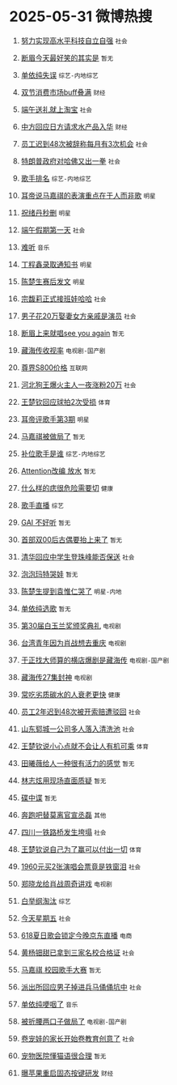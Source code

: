 # 2025-05-31 微博热搜 
1. [努力实现高水平科技自立自强](https://m.weibo.cn/search?containerid=100103type%3D1%26t%3D10%26q%3D%23%E5%8A%AA%E5%8A%9B%E5%AE%9E%E7%8E%B0%E9%AB%98%E6%B0%B4%E5%B9%B3%E7%A7%91%E6%8A%80%E8%87%AA%E7%AB%8B%E8%87%AA%E5%BC%BA%23&stream_entry_id=51&isnewpage=1&extparam=seat%3D1%26c_type%3D51%26pos%3D0%26cate%3D10103%26q%3D%2523%25E5%258A%25AA%25E5%258A%259B%25E5%25AE%259E%25E7%258E%25B0%25E9%25AB%2598%25E6%25B0%25B4%25E5%25B9%25B3%25E7%25A7%2591%25E6%258A%2580%25E8%2587%25AA%25E7%25AB%258B%25E8%2587%25AA%25E5%25BC%25BA%2523%26dgr%3D0%26filter_type%3Drealtimehot%26stream_entry_id%3D51%26display_time%3D1748624743%26pre_seqid%3D1748624743300042756911) `社会` 

2. [断眉今天最好笑的其实是](https://m.weibo.cn/search?containerid=100103type%3D1%26t%3D10%26q%3D%E6%96%AD%E7%9C%89%E4%BB%8A%E5%A4%A9%E6%9C%80%E5%A5%BD%E7%AC%91%E7%9A%84%E5%85%B6%E5%AE%9E%E6%98%AF&stream_entry_id=31&isnewpage=1&extparam=seat%3D1%26dgr%3D0%26realpos%3D1%26flag%3D1%26filter_type%3Drealtimehot%26c_type%3D31%26pos%3D0%26lcate%3D5001%26cate%3D5001%26stream_entry_id%3D31%26band_rank%3D1%26q%3D%25E6%2596%25AD%25E7%259C%2589%25E4%25BB%258A%25E5%25A4%25A9%25E6%259C%2580%25E5%25A5%25BD%25E7%25AC%2591%25E7%259A%2584%25E5%2585%25B6%25E5%25AE%259E%25E6%2598%25AF%26display_time%3D1748624743%26pre_seqid%3D1748624743300042756911) `暂无` 

3. [单依纯失误](https://m.weibo.cn/search?containerid=100103type%3D1%26t%3D10%26q%3D%E5%8D%95%E4%BE%9D%E7%BA%AF%E5%A4%B1%E8%AF%AF&stream_entry_id=31&isnewpage=1&extparam=seat%3D1%26dgr%3D0%26realpos%3D2%26flag%3D2%26filter_type%3Drealtimehot%26c_type%3D31%26pos%3D1%26lcate%3D5001%26cate%3D5001%26stream_entry_id%3D31%26band_rank%3D2%26q%3D%25E5%258D%2595%25E4%25BE%259D%25E7%25BA%25AF%25E5%25A4%25B1%25E8%25AF%25AF%26display_time%3D1748624743%26pre_seqid%3D1748624743300042756911) `综艺-内地综艺` 

4. [双节消费市场buff叠满](https://m.weibo.cn/search?containerid=100103type%3D1%26t%3D10%26q%3D%23%E5%8F%8C%E8%8A%82%E6%B6%88%E8%B4%B9%E5%B8%82%E5%9C%BAbuff%E5%8F%A0%E6%BB%A1%23&stream_entry_id=31&isnewpage=1&extparam=seat%3D1%26dgr%3D0%26realpos%3D3%26flag%3D0%26filter_type%3Drealtimehot%26c_type%3D31%26pos%3D2%26lcate%3D5001%26cate%3D5001%26stream_entry_id%3D31%26band_rank%3D3%26q%3D%2523%25E5%258F%258C%25E8%258A%2582%25E6%25B6%2588%25E8%25B4%25B9%25E5%25B8%2582%25E5%259C%25BAbuff%25E5%258F%25A0%25E6%25BB%25A1%2523%26display_time%3D1748624743%26pre_seqid%3D1748624743300042756911) `财经` 

5. [端午送礼就上淘宝](https://m.weibo.cn/search?containerid=100103type%3D1%26t%3D10%26q%3D%23%E7%AB%AF%E5%8D%88%E9%80%81%E7%A4%BC%E5%B0%B1%E4%B8%8A%E6%B7%98%E5%AE%9D%23&stream_entry_id=31&isnewpage=1&extparam=seat%3D1%26dgr%3D0%26adid%3D288420%26filter_type%3Drealtimehot%26stream_entry_id%3D31%26c_type%3D31%26topic_ad%3D1%26lcate%3D5001%26cate%3D5001%26is_ad_pos%3D1%26band_rank%3D4%26pos%3D3%26q%3D%2523%25E7%25AB%25AF%25E5%258D%2588%25E9%2580%2581%25E7%25A4%25BC%25E5%25B0%25B1%25E4%25B8%258A%25E6%25B7%2598%25E5%25AE%259D%2523%26display_time%3D1748624743%26pre_seqid%3D1748624743300042756911) `社会` 

6. [中方回应日方请求水产品入华](https://m.weibo.cn/search?containerid=100103type%3D1%26t%3D10%26q%3D%23%E4%B8%AD%E6%96%B9%E5%9B%9E%E5%BA%94%E6%97%A5%E6%96%B9%E8%AF%B7%E6%B1%82%E6%B0%B4%E4%BA%A7%E5%93%81%E5%85%A5%E5%8D%8E%23&stream_entry_id=31&isnewpage=1&extparam=seat%3D1%26dgr%3D0%26realpos%3D4%26flag%3D0%26filter_type%3Drealtimehot%26c_type%3D31%26pos%3D4%26lcate%3D5001%26cate%3D5001%26stream_entry_id%3D31%26band_rank%3D4%26q%3D%2523%25E4%25B8%25AD%25E6%2596%25B9%25E5%259B%259E%25E5%25BA%2594%25E6%2597%25A5%25E6%2596%25B9%25E8%25AF%25B7%25E6%25B1%2582%25E6%25B0%25B4%25E4%25BA%25A7%25E5%2593%2581%25E5%2585%25A5%25E5%258D%258E%2523%26display_time%3D1748624743%26pre_seqid%3D1748624743300042756911) `财经` 

7. [员工迟到48次被辞称每月有3次机会](https://m.weibo.cn/search?containerid=100103type%3D1%26t%3D10%26q%3D%23%E5%91%98%E5%B7%A5%E8%BF%9F%E5%88%B048%E6%AC%A1%E8%A2%AB%E8%BE%9E%E7%A7%B0%E6%AF%8F%E6%9C%88%E6%9C%893%E6%AC%A1%E6%9C%BA%E4%BC%9A%23&stream_entry_id=31&isnewpage=1&extparam=seat%3D1%26dgr%3D0%26realpos%3D5%26flag%3D0%26filter_type%3Drealtimehot%26c_type%3D31%26pos%3D5%26lcate%3D5001%26cate%3D5001%26stream_entry_id%3D31%26band_rank%3D5%26q%3D%2523%25E5%2591%2598%25E5%25B7%25A5%25E8%25BF%259F%25E5%2588%25B048%25E6%25AC%25A1%25E8%25A2%25AB%25E8%25BE%259E%25E7%25A7%25B0%25E6%25AF%258F%25E6%259C%2588%25E6%259C%25893%25E6%25AC%25A1%25E6%259C%25BA%25E4%25BC%259A%2523%26display_time%3D1748624743%26pre_seqid%3D1748624743300042756911) `社会` 

8. [特朗普政府对哈佛又出一拳](https://m.weibo.cn/search?containerid=100103type%3D1%26t%3D10%26q%3D%23%E7%89%B9%E6%9C%97%E6%99%AE%E6%94%BF%E5%BA%9C%E5%AF%B9%E5%93%88%E4%BD%9B%E5%8F%88%E5%87%BA%E4%B8%80%E6%8B%B3%23&stream_entry_id=31&isnewpage=1&extparam=seat%3D1%26dgr%3D0%26realpos%3D6%26flag%3D1%26filter_type%3Drealtimehot%26c_type%3D31%26pos%3D6%26lcate%3D5001%26cate%3D5001%26stream_entry_id%3D31%26band_rank%3D6%26q%3D%2523%25E7%2589%25B9%25E6%259C%2597%25E6%2599%25AE%25E6%2594%25BF%25E5%25BA%259C%25E5%25AF%25B9%25E5%2593%2588%25E4%25BD%259B%25E5%258F%2588%25E5%2587%25BA%25E4%25B8%2580%25E6%258B%25B3%2523%26display_time%3D1748624743%26pre_seqid%3D1748624743300042756911) `社会` 

9. [歌手排名](https://m.weibo.cn/search?containerid=100103type%3D1%26t%3D10%26q%3D%E6%AD%8C%E6%89%8B%E6%8E%92%E5%90%8D&stream_entry_id=31&isnewpage=1&extparam=seat%3D1%26dgr%3D0%26realpos%3D7%26flag%3D2%26filter_type%3Drealtimehot%26c_type%3D31%26pos%3D7%26lcate%3D5001%26cate%3D5001%26stream_entry_id%3D31%26band_rank%3D7%26q%3D%25E6%25AD%258C%25E6%2589%258B%25E6%258E%2592%25E5%2590%258D%26display_time%3D1748624743%26pre_seqid%3D1748624743300042756911) `综艺-内地综艺` 

10. [耳帝说马嘉祺的表演重点在于人而非歌](https://m.weibo.cn/search?containerid=100103type%3D1%26t%3D10%26q%3D%23%E8%80%B3%E5%B8%9D%E8%AF%B4%E9%A9%AC%E5%98%89%E7%A5%BA%E7%9A%84%E8%A1%A8%E6%BC%94%E9%87%8D%E7%82%B9%E5%9C%A8%E4%BA%8E%E4%BA%BA%E8%80%8C%E9%9D%9E%E6%AD%8C%23&stream_entry_id=31&isnewpage=1&extparam=seat%3D1%26dgr%3D0%26realpos%3D8%26flag%3D1%26filter_type%3Drealtimehot%26c_type%3D31%26pos%3D8%26lcate%3D5001%26cate%3D5001%26stream_entry_id%3D31%26band_rank%3D8%26q%3D%2523%25E8%2580%25B3%25E5%25B8%259D%25E8%25AF%25B4%25E9%25A9%25AC%25E5%2598%2589%25E7%25A5%25BA%25E7%259A%2584%25E8%25A1%25A8%25E6%25BC%2594%25E9%2587%258D%25E7%2582%25B9%25E5%259C%25A8%25E4%25BA%258E%25E4%25BA%25BA%25E8%2580%258C%25E9%259D%259E%25E6%25AD%258C%2523%26display_time%3D1748624743%26pre_seqid%3D1748624743300042756911) `明星` 

11. [祝绪丹秒删](https://m.weibo.cn/search?containerid=100103type%3D1%26t%3D10%26q%3D%E7%A5%9D%E7%BB%AA%E4%B8%B9%E7%A7%92%E5%88%A0&stream_entry_id=31&isnewpage=1&extparam=seat%3D1%26dgr%3D0%26realpos%3D9%26flag%3D2%26filter_type%3Drealtimehot%26c_type%3D31%26pos%3D9%26lcate%3D5001%26cate%3D5001%26stream_entry_id%3D31%26band_rank%3D9%26q%3D%25E7%25A5%259D%25E7%25BB%25AA%25E4%25B8%25B9%25E7%25A7%2592%25E5%2588%25A0%26display_time%3D1748624743%26pre_seqid%3D1748624743300042756911) `明星` 

12. [端午假期第一天](https://m.weibo.cn/search?containerid=100103type%3D1%26t%3D10%26q%3D%23%E7%AB%AF%E5%8D%88%E5%81%87%E6%9C%9F%E7%AC%AC%E4%B8%80%E5%A4%A9%23&stream_entry_id=31&isnewpage=1&extparam=seat%3D1%26dgr%3D0%26realpos%3D10%26flag%3D0%26filter_type%3Drealtimehot%26c_type%3D31%26pos%3D10%26lcate%3D5001%26cate%3D5001%26stream_entry_id%3D31%26band_rank%3D10%26q%3D%2523%25E7%25AB%25AF%25E5%258D%2588%25E5%2581%2587%25E6%259C%259F%25E7%25AC%25AC%25E4%25B8%2580%25E5%25A4%25A9%2523%26display_time%3D1748624743%26pre_seqid%3D1748624743300042756911) `社会` 

13. [难听](https://m.weibo.cn/search?containerid=100103type%3D1%26t%3D10%26q%3D%E9%9A%BE%E5%90%AC&stream_entry_id=31&isnewpage=1&extparam=seat%3D1%26dgr%3D0%26realpos%3D11%26flag%3D0%26filter_type%3Drealtimehot%26c_type%3D31%26pos%3D11%26lcate%3D5001%26cate%3D5001%26stream_entry_id%3D31%26band_rank%3D11%26q%3D%25E9%259A%25BE%25E5%2590%25AC%26display_time%3D1748624743%26pre_seqid%3D1748624743300042756911) `音乐` 

14. [丁程鑫录取通知书](https://m.weibo.cn/search?containerid=100103type%3D1%26t%3D10%26q%3D%23%E4%B8%81%E7%A8%8B%E9%91%AB%E5%BD%95%E5%8F%96%E9%80%9A%E7%9F%A5%E4%B9%A6%23&stream_entry_id=31&isnewpage=1&extparam=seat%3D1%26dgr%3D0%26realpos%3D12%26flag%3D2%26filter_type%3Drealtimehot%26c_type%3D31%26pos%3D12%26lcate%3D5001%26cate%3D5001%26stream_entry_id%3D31%26band_rank%3D12%26q%3D%2523%25E4%25B8%2581%25E7%25A8%258B%25E9%2591%25AB%25E5%25BD%2595%25E5%258F%2596%25E9%2580%259A%25E7%259F%25A5%25E4%25B9%25A6%2523%26display_time%3D1748624743%26pre_seqid%3D1748624743300042756911) `明星` 

15. [陈楚生赛后发文](https://m.weibo.cn/search?containerid=100103type%3D1%26t%3D10%26q%3D%23%E9%99%88%E6%A5%9A%E7%94%9F%E8%B5%9B%E5%90%8E%E5%8F%91%E6%96%87%23&stream_entry_id=31&isnewpage=1&extparam=seat%3D1%26dgr%3D0%26realpos%3D13%26flag%3D1%26filter_type%3Drealtimehot%26c_type%3D31%26pos%3D13%26lcate%3D5001%26cate%3D5001%26stream_entry_id%3D31%26band_rank%3D13%26q%3D%2523%25E9%2599%2588%25E6%25A5%259A%25E7%2594%259F%25E8%25B5%259B%25E5%2590%258E%25E5%258F%2591%25E6%2596%2587%2523%26display_time%3D1748624743%26pre_seqid%3D1748624743300042756911) `明星` 

16. [宗馥莉正式接班娃哈哈](https://m.weibo.cn/search?containerid=100103type%3D1%26t%3D10%26q%3D%23%E5%AE%97%E9%A6%A5%E8%8E%89%E6%AD%A3%E5%BC%8F%E6%8E%A5%E7%8F%AD%E5%A8%83%E5%93%88%E5%93%88%23&stream_entry_id=31&isnewpage=1&extparam=seat%3D1%26dgr%3D0%26realpos%3D14%26flag%3D0%26filter_type%3Drealtimehot%26c_type%3D31%26pos%3D14%26lcate%3D5001%26cate%3D5001%26stream_entry_id%3D31%26band_rank%3D14%26q%3D%2523%25E5%25AE%2597%25E9%25A6%25A5%25E8%258E%2589%25E6%25AD%25A3%25E5%25BC%258F%25E6%258E%25A5%25E7%258F%25AD%25E5%25A8%2583%25E5%2593%2588%25E5%2593%2588%2523%26display_time%3D1748624743%26pre_seqid%3D1748624743300042756911) `社会` 

17. [男子花20万娶妻女方亲戚是演员](https://m.weibo.cn/search?containerid=100103type%3D1%26t%3D10%26q%3D%23%E7%94%B7%E5%AD%90%E8%8A%B120%E4%B8%87%E5%A8%B6%E5%A6%BB%E5%A5%B3%E6%96%B9%E4%BA%B2%E6%88%9A%E6%98%AF%E6%BC%94%E5%91%98%23&stream_entry_id=31&isnewpage=1&extparam=seat%3D1%26dgr%3D0%26realpos%3D15%26flag%3D0%26filter_type%3Drealtimehot%26c_type%3D31%26pos%3D15%26lcate%3D5001%26cate%3D5001%26stream_entry_id%3D31%26band_rank%3D15%26q%3D%2523%25E7%2594%25B7%25E5%25AD%2590%25E8%258A%25B120%25E4%25B8%2587%25E5%25A8%25B6%25E5%25A6%25BB%25E5%25A5%25B3%25E6%2596%25B9%25E4%25BA%25B2%25E6%2588%259A%25E6%2598%25AF%25E6%25BC%2594%25E5%2591%2598%2523%26display_time%3D1748624743%26pre_seqid%3D1748624743300042756911) `社会` 

18. [断眉上来就唱see you again](https://m.weibo.cn/search?containerid=100103type%3D1%26t%3D10%26q%3D%E6%96%AD%E7%9C%89%E4%B8%8A%E6%9D%A5%E5%B0%B1%E5%94%B1see+you+again&stream_entry_id=31&isnewpage=1&extparam=seat%3D1%26dgr%3D0%26realpos%3D16%26flag%3D2%26filter_type%3Drealtimehot%26c_type%3D31%26pos%3D16%26lcate%3D5001%26cate%3D5001%26stream_entry_id%3D31%26band_rank%3D16%26q%3D%25E6%2596%25AD%25E7%259C%2589%25E4%25B8%258A%25E6%259D%25A5%25E5%25B0%25B1%25E5%2594%25B1see%2520you%2520again%26display_time%3D1748624743%26pre_seqid%3D1748624743300042756911) `暂无` 

19. [藏海传收视率](https://m.weibo.cn/search?containerid=100103type%3D1%26t%3D10%26q%3D%E8%97%8F%E6%B5%B7%E4%BC%A0%E6%94%B6%E8%A7%86%E7%8E%87&stream_entry_id=31&isnewpage=1&extparam=seat%3D1%26dgr%3D0%26realpos%3D17%26flag%3D0%26filter_type%3Drealtimehot%26c_type%3D31%26pos%3D17%26lcate%3D5001%26cate%3D5001%26stream_entry_id%3D31%26band_rank%3D17%26q%3D%25E8%2597%258F%25E6%25B5%25B7%25E4%25BC%25A0%25E6%2594%25B6%25E8%25A7%2586%25E7%258E%2587%26display_time%3D1748624743%26pre_seqid%3D1748624743300042756911) `电视剧-国产剧` 

20. [尊界S800价格](https://m.weibo.cn/search?containerid=100103type%3D1%26t%3D10%26q%3D%E5%B0%8A%E7%95%8CS800%E4%BB%B7%E6%A0%BC&stream_entry_id=31&isnewpage=1&extparam=seat%3D1%26dgr%3D0%26realpos%3D18%26flag%3D0%26filter_type%3Drealtimehot%26c_type%3D31%26pos%3D18%26lcate%3D5001%26cate%3D5001%26stream_entry_id%3D31%26band_rank%3D18%26q%3D%25E5%25B0%258A%25E7%2595%258CS800%25E4%25BB%25B7%25E6%25A0%25BC%26display_time%3D1748624743%26pre_seqid%3D1748624743300042756911) `互联网` 

21. [河北狗王爆火主人一夜涨粉20万](https://m.weibo.cn/search?containerid=100103type%3D1%26t%3D10%26q%3D%23%E6%B2%B3%E5%8C%97%E7%8B%97%E7%8E%8B%E7%88%86%E7%81%AB%E4%B8%BB%E4%BA%BA%E4%B8%80%E5%A4%9C%E6%B6%A8%E7%B2%8920%E4%B8%87%23&stream_entry_id=31&isnewpage=1&extparam=seat%3D1%26dgr%3D0%26realpos%3D19%26flag%3D0%26filter_type%3Drealtimehot%26c_type%3D31%26pos%3D19%26lcate%3D5001%26cate%3D5001%26stream_entry_id%3D31%26band_rank%3D19%26q%3D%2523%25E6%25B2%25B3%25E5%258C%2597%25E7%258B%2597%25E7%258E%258B%25E7%2588%2586%25E7%2581%25AB%25E4%25B8%25BB%25E4%25BA%25BA%25E4%25B8%2580%25E5%25A4%259C%25E6%25B6%25A8%25E7%25B2%258920%25E4%25B8%2587%2523%26display_time%3D1748624743%26pre_seqid%3D1748624743300042756911) `社会` 

22. [王楚钦回应球拍2次受损](https://m.weibo.cn/search?containerid=100103type%3D1%26t%3D10%26q%3D%23%E7%8E%8B%E6%A5%9A%E9%92%A6%E5%9B%9E%E5%BA%94%E7%90%83%E6%8B%8D2%E6%AC%A1%E5%8F%97%E6%8D%9F%23&stream_entry_id=31&isnewpage=1&extparam=seat%3D1%26dgr%3D0%26realpos%3D20%26flag%3D0%26filter_type%3Drealtimehot%26c_type%3D31%26pos%3D20%26lcate%3D5001%26cate%3D5001%26stream_entry_id%3D31%26band_rank%3D20%26q%3D%2523%25E7%258E%258B%25E6%25A5%259A%25E9%2592%25A6%25E5%259B%259E%25E5%25BA%2594%25E7%2590%2583%25E6%258B%258D2%25E6%25AC%25A1%25E5%258F%2597%25E6%258D%259F%2523%26display_time%3D1748624743%26pre_seqid%3D1748624743300042756911) `体育` 

23. [耳帝评歌手第3期](https://m.weibo.cn/search?containerid=100103type%3D1%26t%3D10%26q%3D%E8%80%B3%E5%B8%9D%E8%AF%84%E6%AD%8C%E6%89%8B%E7%AC%AC3%E6%9C%9F&stream_entry_id=31&isnewpage=1&extparam=seat%3D1%26dgr%3D0%26realpos%3D21%26flag%3D0%26filter_type%3Drealtimehot%26c_type%3D31%26pos%3D21%26lcate%3D5001%26cate%3D5001%26stream_entry_id%3D31%26band_rank%3D21%26q%3D%25E8%2580%25B3%25E5%25B8%259D%25E8%25AF%2584%25E6%25AD%258C%25E6%2589%258B%25E7%25AC%25AC3%25E6%259C%259F%26display_time%3D1748624743%26pre_seqid%3D1748624743300042756911) `明星` 

24. [马嘉祺被做局了](https://m.weibo.cn/search?containerid=100103type%3D1%26t%3D10%26q%3D%E9%A9%AC%E5%98%89%E7%A5%BA%E8%A2%AB%E5%81%9A%E5%B1%80%E4%BA%86&stream_entry_id=31&isnewpage=1&extparam=seat%3D1%26dgr%3D0%26realpos%3D22%26flag%3D0%26filter_type%3Drealtimehot%26c_type%3D31%26pos%3D22%26lcate%3D5001%26cate%3D5001%26stream_entry_id%3D31%26band_rank%3D22%26q%3D%25E9%25A9%25AC%25E5%2598%2589%25E7%25A5%25BA%25E8%25A2%25AB%25E5%2581%259A%25E5%25B1%2580%25E4%25BA%2586%26display_time%3D1748624743%26pre_seqid%3D1748624743300042756911) `暂无` 

25. [补位歌手是谁](https://m.weibo.cn/search?containerid=100103type%3D1%26t%3D10%26q%3D%E8%A1%A5%E4%BD%8D%E6%AD%8C%E6%89%8B%E6%98%AF%E8%B0%81&stream_entry_id=31&isnewpage=1&extparam=seat%3D1%26dgr%3D0%26realpos%3D23%26flag%3D0%26filter_type%3Drealtimehot%26c_type%3D31%26pos%3D23%26lcate%3D5001%26cate%3D5001%26stream_entry_id%3D31%26band_rank%3D23%26q%3D%25E8%25A1%25A5%25E4%25BD%258D%25E6%25AD%258C%25E6%2589%258B%25E6%2598%25AF%25E8%25B0%2581%26display_time%3D1748624743%26pre_seqid%3D1748624743300042756911) `综艺-内地综艺` 

26. [Attention改编 放水](https://m.weibo.cn/search?containerid=100103type%3D1%26t%3D10%26q%3DAttention%E6%94%B9%E7%BC%96+%E6%94%BE%E6%B0%B4&stream_entry_id=31&isnewpage=1&extparam=seat%3D1%26dgr%3D0%26realpos%3D24%26flag%3D0%26filter_type%3Drealtimehot%26c_type%3D31%26pos%3D24%26lcate%3D5001%26cate%3D5001%26stream_entry_id%3D31%26band_rank%3D24%26q%3DAttention%25E6%2594%25B9%25E7%25BC%2596%2520%25E6%2594%25BE%25E6%25B0%25B4%26display_time%3D1748624743%26pre_seqid%3D1748624743300042756911) `暂无` 

27. [什么样的痣很危险需要切](https://m.weibo.cn/search?containerid=100103type%3D1%26t%3D10%26q%3D%23%E4%BB%80%E4%B9%88%E6%A0%B7%E7%9A%84%E7%97%A3%E5%BE%88%E5%8D%B1%E9%99%A9%E9%9C%80%E8%A6%81%E5%88%87%23&stream_entry_id=31&isnewpage=1&extparam=seat%3D1%26dgr%3D0%26realpos%3D25%26flag%3D1%26filter_type%3Drealtimehot%26c_type%3D31%26pos%3D25%26lcate%3D5001%26cate%3D5001%26stream_entry_id%3D31%26band_rank%3D25%26q%3D%2523%25E4%25BB%2580%25E4%25B9%2588%25E6%25A0%25B7%25E7%259A%2584%25E7%2597%25A3%25E5%25BE%2588%25E5%258D%25B1%25E9%2599%25A9%25E9%259C%2580%25E8%25A6%2581%25E5%2588%2587%2523%26display_time%3D1748624743%26pre_seqid%3D1748624743300042756911) `健康` 

28. [歌手直播](https://m.weibo.cn/search?containerid=100103type%3D1%26t%3D10%26q%3D%E6%AD%8C%E6%89%8B%E7%9B%B4%E6%92%AD&stream_entry_id=31&isnewpage=1&extparam=seat%3D1%26dgr%3D0%26realpos%3D26%26flag%3D0%26filter_type%3Drealtimehot%26c_type%3D31%26pos%3D26%26lcate%3D5001%26cate%3D5001%26stream_entry_id%3D31%26band_rank%3D26%26q%3D%25E6%25AD%258C%25E6%2589%258B%25E7%259B%25B4%25E6%2592%25AD%26display_time%3D1748624743%26pre_seqid%3D1748624743300042756911) `综艺` 

29. [GAI 不好听](https://m.weibo.cn/search?containerid=100103type%3D1%26t%3D10%26q%3DGAI+%E4%B8%8D%E5%A5%BD%E5%90%AC&stream_entry_id=31&isnewpage=1&extparam=seat%3D1%26dgr%3D0%26realpos%3D27%26flag%3D0%26filter_type%3Drealtimehot%26c_type%3D31%26pos%3D27%26lcate%3D5001%26cate%3D5001%26stream_entry_id%3D31%26band_rank%3D27%26q%3DGAI%2520%25E4%25B8%258D%25E5%25A5%25BD%25E5%2590%25AC%26display_time%3D1748624743%26pre_seqid%3D1748624743300042756911) `暂无` 

30. [首部双00后古偶要抬上来了](https://m.weibo.cn/search?containerid=100103type%3D1%26t%3D10%26q%3D%E9%A6%96%E9%83%A8%E5%8F%8C00%E5%90%8E%E5%8F%A4%E5%81%B6%E8%A6%81%E6%8A%AC%E4%B8%8A%E6%9D%A5%E4%BA%86&stream_entry_id=31&isnewpage=1&extparam=seat%3D1%26dgr%3D0%26realpos%3D28%26flag%3D0%26filter_type%3Drealtimehot%26c_type%3D31%26pos%3D28%26lcate%3D5001%26cate%3D5001%26stream_entry_id%3D31%26band_rank%3D28%26q%3D%25E9%25A6%2596%25E9%2583%25A8%25E5%258F%258C00%25E5%2590%258E%25E5%258F%25A4%25E5%2581%25B6%25E8%25A6%2581%25E6%258A%25AC%25E4%25B8%258A%25E6%259D%25A5%25E4%25BA%2586%26display_time%3D1748624743%26pre_seqid%3D1748624743300042756911) `暂无` 

31. [清华回应中学生登珠峰能否保送](https://m.weibo.cn/search?containerid=100103type%3D1%26t%3D10%26q%3D%23%E6%B8%85%E5%8D%8E%E5%9B%9E%E5%BA%94%E4%B8%AD%E5%AD%A6%E7%94%9F%E7%99%BB%E7%8F%A0%E5%B3%B0%E8%83%BD%E5%90%A6%E4%BF%9D%E9%80%81%23&stream_entry_id=31&isnewpage=1&extparam=seat%3D1%26dgr%3D0%26realpos%3D29%26flag%3D0%26filter_type%3Drealtimehot%26c_type%3D31%26pos%3D29%26lcate%3D5001%26cate%3D5001%26stream_entry_id%3D31%26band_rank%3D29%26q%3D%2523%25E6%25B8%2585%25E5%258D%258E%25E5%259B%259E%25E5%25BA%2594%25E4%25B8%25AD%25E5%25AD%25A6%25E7%2594%259F%25E7%2599%25BB%25E7%258F%25A0%25E5%25B3%25B0%25E8%2583%25BD%25E5%2590%25A6%25E4%25BF%259D%25E9%2580%2581%2523%26display_time%3D1748624743%26pre_seqid%3D1748624743300042756911) `社会` 

32. [泡泡玛特哭娃](https://m.weibo.cn/search?containerid=100103type%3D1%26t%3D10%26q%3D%E6%B3%A1%E6%B3%A1%E7%8E%9B%E7%89%B9%E5%93%AD%E5%A8%83&stream_entry_id=31&isnewpage=1&extparam=seat%3D1%26dgr%3D0%26realpos%3D30%26flag%3D0%26filter_type%3Drealtimehot%26c_type%3D31%26pos%3D30%26lcate%3D5001%26cate%3D5001%26stream_entry_id%3D31%26band_rank%3D30%26q%3D%25E6%25B3%25A1%25E6%25B3%25A1%25E7%258E%259B%25E7%2589%25B9%25E5%2593%25AD%25E5%25A8%2583%26display_time%3D1748624743%26pre_seqid%3D1748624743300042756911) `暂无` 

33. [陈楚生提到袁惟仁哭了](https://m.weibo.cn/search?containerid=100103type%3D1%26t%3D10%26q%3D%23%E9%99%88%E6%A5%9A%E7%94%9F%E6%8F%90%E5%88%B0%E8%A2%81%E6%83%9F%E4%BB%81%E5%93%AD%E4%BA%86%23&stream_entry_id=31&isnewpage=1&extparam=seat%3D1%26dgr%3D0%26realpos%3D31%26flag%3D0%26filter_type%3Drealtimehot%26c_type%3D31%26pos%3D31%26lcate%3D5001%26cate%3D5001%26stream_entry_id%3D31%26band_rank%3D31%26q%3D%2523%25E9%2599%2588%25E6%25A5%259A%25E7%2594%259F%25E6%258F%2590%25E5%2588%25B0%25E8%25A2%2581%25E6%2583%259F%25E4%25BB%2581%25E5%2593%25AD%25E4%25BA%2586%2523%26display_time%3D1748624743%26pre_seqid%3D1748624743300042756911) `明星-内地` 

34. [单依纯选歌](https://m.weibo.cn/search?containerid=100103type%3D1%26t%3D10%26q%3D%E5%8D%95%E4%BE%9D%E7%BA%AF%E9%80%89%E6%AD%8C&stream_entry_id=31&isnewpage=1&extparam=seat%3D1%26dgr%3D0%26realpos%3D32%26flag%3D0%26filter_type%3Drealtimehot%26c_type%3D31%26pos%3D32%26lcate%3D5001%26cate%3D5001%26stream_entry_id%3D31%26band_rank%3D32%26q%3D%25E5%258D%2595%25E4%25BE%259D%25E7%25BA%25AF%25E9%2580%2589%25E6%25AD%258C%26display_time%3D1748624743%26pre_seqid%3D1748624743300042756911) `暂无` 

35. [第30届白玉兰奖颁奖典礼](https://m.weibo.cn/search?containerid=100103type%3D1%26t%3D10%26q%3D%23%E7%AC%AC30%E5%B1%8A%E7%99%BD%E7%8E%89%E5%85%B0%E5%A5%96%E9%A2%81%E5%A5%96%E5%85%B8%E7%A4%BC%23&stream_entry_id=31&isnewpage=1&extparam=seat%3D1%26dgr%3D0%26realpos%3D33%26flag%3D0%26filter_type%3Drealtimehot%26c_type%3D31%26pos%3D33%26lcate%3D5001%26cate%3D5001%26stream_entry_id%3D31%26band_rank%3D33%26q%3D%2523%25E7%25AC%25AC30%25E5%25B1%258A%25E7%2599%25BD%25E7%258E%2589%25E5%2585%25B0%25E5%25A5%2596%25E9%25A2%2581%25E5%25A5%2596%25E5%2585%25B8%25E7%25A4%25BC%2523%26display_time%3D1748624743%26pre_seqid%3D1748624743300042756911) `电视剧` 

36. [台湾青年因为肖战想去重庆](https://m.weibo.cn/search?containerid=100103type%3D1%26t%3D10%26q%3D%23%E5%8F%B0%E6%B9%BE%E9%9D%92%E5%B9%B4%E5%9B%A0%E4%B8%BA%E8%82%96%E6%88%98%E6%83%B3%E5%8E%BB%E9%87%8D%E5%BA%86%23&stream_entry_id=31&isnewpage=1&extparam=seat%3D1%26dgr%3D0%26realpos%3D34%26flag%3D0%26filter_type%3Drealtimehot%26c_type%3D31%26pos%3D34%26lcate%3D5001%26cate%3D5001%26stream_entry_id%3D31%26band_rank%3D34%26q%3D%2523%25E5%258F%25B0%25E6%25B9%25BE%25E9%259D%2592%25E5%25B9%25B4%25E5%259B%25A0%25E4%25B8%25BA%25E8%2582%2596%25E6%2588%2598%25E6%2583%25B3%25E5%258E%25BB%25E9%2587%258D%25E5%25BA%2586%2523%26display_time%3D1748624743%26pre_seqid%3D1748624743300042756911) `电视剧` 

37. [于正找大师算的横店爆剧是藏海传](https://m.weibo.cn/search?containerid=100103type%3D1%26t%3D10%26q%3D%E4%BA%8E%E6%AD%A3%E6%89%BE%E5%A4%A7%E5%B8%88%E7%AE%97%E7%9A%84%E6%A8%AA%E5%BA%97%E7%88%86%E5%89%A7%E6%98%AF%E8%97%8F%E6%B5%B7%E4%BC%A0&stream_entry_id=31&isnewpage=1&extparam=seat%3D1%26dgr%3D0%26realpos%3D35%26flag%3D0%26filter_type%3Drealtimehot%26c_type%3D31%26pos%3D35%26lcate%3D5001%26cate%3D5001%26stream_entry_id%3D31%26band_rank%3D35%26q%3D%25E4%25BA%258E%25E6%25AD%25A3%25E6%2589%25BE%25E5%25A4%25A7%25E5%25B8%2588%25E7%25AE%2597%25E7%259A%2584%25E6%25A8%25AA%25E5%25BA%2597%25E7%2588%2586%25E5%2589%25A7%25E6%2598%25AF%25E8%2597%258F%25E6%25B5%25B7%25E4%25BC%25A0%26display_time%3D1748624743%26pre_seqid%3D1748624743300042756911) `电视剧-国产剧` 

38. [藏海传27集封神](https://m.weibo.cn/search?containerid=100103type%3D1%26t%3D10%26q%3D%23%E8%97%8F%E6%B5%B7%E4%BC%A027%E9%9B%86%E5%B0%81%E7%A5%9E%23&stream_entry_id=31&isnewpage=1&extparam=seat%3D1%26dgr%3D0%26realpos%3D36%26flag%3D0%26filter_type%3Drealtimehot%26c_type%3D31%26pos%3D36%26lcate%3D5001%26cate%3D5001%26stream_entry_id%3D31%26band_rank%3D36%26q%3D%2523%25E8%2597%258F%25E6%25B5%25B7%25E4%25BC%25A027%25E9%259B%2586%25E5%25B0%2581%25E7%25A5%259E%2523%26display_time%3D1748624743%26pre_seqid%3D1748624743300042756911) `电视剧` 

39. [常吃劣质碳水的人衰老更快](https://m.weibo.cn/search?containerid=100103type%3D1%26t%3D10%26q%3D%23%E5%B8%B8%E5%90%83%E5%8A%A3%E8%B4%A8%E7%A2%B3%E6%B0%B4%E7%9A%84%E4%BA%BA%E8%A1%B0%E8%80%81%E6%9B%B4%E5%BF%AB%23&stream_entry_id=31&isnewpage=1&extparam=seat%3D1%26dgr%3D0%26realpos%3D37%26flag%3D0%26filter_type%3Drealtimehot%26c_type%3D31%26pos%3D37%26lcate%3D5001%26cate%3D5001%26stream_entry_id%3D31%26band_rank%3D37%26q%3D%2523%25E5%25B8%25B8%25E5%2590%2583%25E5%258A%25A3%25E8%25B4%25A8%25E7%25A2%25B3%25E6%25B0%25B4%25E7%259A%2584%25E4%25BA%25BA%25E8%25A1%25B0%25E8%2580%2581%25E6%259B%25B4%25E5%25BF%25AB%2523%26display_time%3D1748624743%26pre_seqid%3D1748624743300042756911) `健康` 

40. [员工2年迟到48次被开索赔遭驳回](https://m.weibo.cn/search?containerid=100103type%3D1%26t%3D10%26q%3D%23%E5%91%98%E5%B7%A52%E5%B9%B4%E8%BF%9F%E5%88%B048%E6%AC%A1%E8%A2%AB%E5%BC%80%E7%B4%A2%E8%B5%94%E9%81%AD%E9%A9%B3%E5%9B%9E%23&stream_entry_id=31&isnewpage=1&extparam=seat%3D1%26dgr%3D0%26realpos%3D38%26flag%3D1%26filter_type%3Drealtimehot%26c_type%3D31%26pos%3D38%26lcate%3D5001%26cate%3D5001%26stream_entry_id%3D31%26band_rank%3D38%26q%3D%2523%25E5%2591%2598%25E5%25B7%25A52%25E5%25B9%25B4%25E8%25BF%259F%25E5%2588%25B048%25E6%25AC%25A1%25E8%25A2%25AB%25E5%25BC%2580%25E7%25B4%25A2%25E8%25B5%2594%25E9%2581%25AD%25E9%25A9%25B3%25E5%259B%259E%2523%26display_time%3D1748624743%26pre_seqid%3D1748624743300042756911) `社会` 

41. [山东郓城一公司多人落入清洗池](https://m.weibo.cn/search?containerid=100103type%3D1%26t%3D10%26q%3D%23%E5%B1%B1%E4%B8%9C%E9%83%93%E5%9F%8E%E4%B8%80%E5%85%AC%E5%8F%B8%E5%A4%9A%E4%BA%BA%E8%90%BD%E5%85%A5%E6%B8%85%E6%B4%97%E6%B1%A0%23&stream_entry_id=31&isnewpage=1&extparam=seat%3D1%26dgr%3D0%26realpos%3D39%26flag%3D0%26filter_type%3Drealtimehot%26c_type%3D31%26pos%3D39%26lcate%3D5001%26cate%3D5001%26stream_entry_id%3D31%26band_rank%3D39%26q%3D%2523%25E5%25B1%25B1%25E4%25B8%259C%25E9%2583%2593%25E5%259F%258E%25E4%25B8%2580%25E5%2585%25AC%25E5%258F%25B8%25E5%25A4%259A%25E4%25BA%25BA%25E8%2590%25BD%25E5%2585%25A5%25E6%25B8%2585%25E6%25B4%2597%25E6%25B1%25A0%2523%26display_time%3D1748624743%26pre_seqid%3D1748624743300042756911) `社会` 

42. [王楚钦说小心点就不会让人有机可乘](https://m.weibo.cn/search?containerid=100103type%3D1%26t%3D10%26q%3D%23%E7%8E%8B%E6%A5%9A%E9%92%A6%E8%AF%B4%E5%B0%8F%E5%BF%83%E7%82%B9%E5%B0%B1%E4%B8%8D%E4%BC%9A%E8%AE%A9%E4%BA%BA%E6%9C%89%E6%9C%BA%E5%8F%AF%E4%B9%98%23&stream_entry_id=31&isnewpage=1&extparam=seat%3D1%26dgr%3D0%26realpos%3D40%26flag%3D0%26filter_type%3Drealtimehot%26c_type%3D31%26pos%3D40%26lcate%3D5001%26cate%3D5001%26stream_entry_id%3D31%26band_rank%3D40%26q%3D%2523%25E7%258E%258B%25E6%25A5%259A%25E9%2592%25A6%25E8%25AF%25B4%25E5%25B0%258F%25E5%25BF%2583%25E7%2582%25B9%25E5%25B0%25B1%25E4%25B8%258D%25E4%25BC%259A%25E8%25AE%25A9%25E4%25BA%25BA%25E6%259C%2589%25E6%259C%25BA%25E5%258F%25AF%25E4%25B9%2598%2523%26display_time%3D1748624743%26pre_seqid%3D1748624743300042756911) `体育` 

43. [田曦薇给人一种很有活力的感觉](https://m.weibo.cn/search?containerid=100103type%3D1%26t%3D10%26q%3D%E7%94%B0%E6%9B%A6%E8%96%87%E7%BB%99%E4%BA%BA%E4%B8%80%E7%A7%8D%E5%BE%88%E6%9C%89%E6%B4%BB%E5%8A%9B%E7%9A%84%E6%84%9F%E8%A7%89&stream_entry_id=31&isnewpage=1&extparam=seat%3D1%26dgr%3D0%26realpos%3D41%26flag%3D1%26filter_type%3Drealtimehot%26c_type%3D31%26pos%3D41%26lcate%3D5001%26cate%3D5001%26stream_entry_id%3D31%26band_rank%3D41%26q%3D%25E7%2594%25B0%25E6%259B%25A6%25E8%2596%2587%25E7%25BB%2599%25E4%25BA%25BA%25E4%25B8%2580%25E7%25A7%258D%25E5%25BE%2588%25E6%259C%2589%25E6%25B4%25BB%25E5%258A%259B%25E7%259A%2584%25E6%2584%259F%25E8%25A7%2589%26display_time%3D1748624743%26pre_seqid%3D1748624743300042756911) `暂无` 

44. [林志炫用现场直面质疑](https://m.weibo.cn/search?containerid=100103type%3D1%26t%3D10%26q%3D%E6%9E%97%E5%BF%97%E7%82%AB%E7%94%A8%E7%8E%B0%E5%9C%BA%E7%9B%B4%E9%9D%A2%E8%B4%A8%E7%96%91&stream_entry_id=31&isnewpage=1&extparam=seat%3D1%26dgr%3D0%26realpos%3D42%26flag%3D0%26filter_type%3Drealtimehot%26c_type%3D31%26pos%3D42%26lcate%3D5001%26cate%3D5001%26stream_entry_id%3D31%26band_rank%3D42%26q%3D%25E6%259E%2597%25E5%25BF%2597%25E7%2582%25AB%25E7%2594%25A8%25E7%258E%25B0%25E5%259C%25BA%25E7%259B%25B4%25E9%259D%25A2%25E8%25B4%25A8%25E7%2596%2591%26display_time%3D1748624743%26pre_seqid%3D1748624743300042756911) `暂无` 

45. [碟中谍](https://m.weibo.cn/search?containerid=100103type%3D1%26t%3D10%26q%3D%E7%A2%9F%E4%B8%AD%E8%B0%8D&stream_entry_id=31&isnewpage=1&extparam=seat%3D1%26dgr%3D0%26realpos%3D43%26flag%3D0%26filter_type%3Drealtimehot%26c_type%3D31%26pos%3D43%26lcate%3D5001%26cate%3D5001%26stream_entry_id%3D31%26band_rank%3D43%26q%3D%25E7%25A2%259F%25E4%25B8%25AD%25E8%25B0%258D%26display_time%3D1748624743%26pre_seqid%3D1748624743300042756911) `暂无` 

46. [奔跑吧替莫离官宣丞磊](https://m.weibo.cn/search?containerid=100103type%3D1%26t%3D10%26q%3D%23%E5%A5%94%E8%B7%91%E5%90%A7%E6%9B%BF%E8%8E%AB%E7%A6%BB%E5%AE%98%E5%AE%A3%E4%B8%9E%E7%A3%8A%23&stream_entry_id=31&isnewpage=1&extparam=seat%3D1%26dgr%3D0%26realpos%3D44%26flag%3D0%26filter_type%3Drealtimehot%26c_type%3D31%26pos%3D44%26lcate%3D5001%26cate%3D5001%26stream_entry_id%3D31%26band_rank%3D44%26q%3D%2523%25E5%25A5%2594%25E8%25B7%2591%25E5%2590%25A7%25E6%259B%25BF%25E8%258E%25AB%25E7%25A6%25BB%25E5%25AE%2598%25E5%25AE%25A3%25E4%25B8%259E%25E7%25A3%258A%2523%26display_time%3D1748624743%26pre_seqid%3D1748624743300042756911) `其他` 

47. [四川一铁路桥发生垮塌](https://m.weibo.cn/search?containerid=100103type%3D1%26t%3D10%26q%3D%23%E5%9B%9B%E5%B7%9D%E4%B8%80%E9%93%81%E8%B7%AF%E6%A1%A5%E5%8F%91%E7%94%9F%E5%9E%AE%E5%A1%8C%23&stream_entry_id=31&isnewpage=1&extparam=seat%3D1%26dgr%3D0%26realpos%3D45%26flag%3D1%26filter_type%3Drealtimehot%26c_type%3D31%26pos%3D45%26lcate%3D5001%26cate%3D5001%26stream_entry_id%3D31%26band_rank%3D45%26q%3D%2523%25E5%259B%259B%25E5%25B7%259D%25E4%25B8%2580%25E9%2593%2581%25E8%25B7%25AF%25E6%25A1%25A5%25E5%258F%2591%25E7%2594%259F%25E5%259E%25AE%25E5%25A1%258C%2523%26display_time%3D1748624743%26pre_seqid%3D1748624743300042756911) `社会` 

48. [王楚钦说自己为了赢可以付出一切](https://m.weibo.cn/search?containerid=100103type%3D1%26t%3D10%26q%3D%23%E7%8E%8B%E6%A5%9A%E9%92%A6%E8%AF%B4%E8%87%AA%E5%B7%B1%E4%B8%BA%E4%BA%86%E8%B5%A2%E5%8F%AF%E4%BB%A5%E4%BB%98%E5%87%BA%E4%B8%80%E5%88%87%23&stream_entry_id=31&isnewpage=1&extparam=seat%3D1%26dgr%3D0%26realpos%3D46%26flag%3D0%26filter_type%3Drealtimehot%26c_type%3D31%26pos%3D46%26lcate%3D5001%26cate%3D5001%26stream_entry_id%3D31%26band_rank%3D46%26q%3D%2523%25E7%258E%258B%25E6%25A5%259A%25E9%2592%25A6%25E8%25AF%25B4%25E8%2587%25AA%25E5%25B7%25B1%25E4%25B8%25BA%25E4%25BA%2586%25E8%25B5%25A2%25E5%258F%25AF%25E4%25BB%25A5%25E4%25BB%2598%25E5%2587%25BA%25E4%25B8%2580%25E5%2588%2587%2523%26display_time%3D1748624743%26pre_seqid%3D1748624743300042756911) `体育` 

49. [1960元买2张演唱会票竟是铁窗泪](https://m.weibo.cn/search?containerid=100103type%3D1%26t%3D10%26q%3D%231960%E5%85%83%E4%B9%B02%E5%BC%A0%E6%BC%94%E5%94%B1%E4%BC%9A%E7%A5%A8%E7%AB%9F%E6%98%AF%E9%93%81%E7%AA%97%E6%B3%AA%23&stream_entry_id=31&isnewpage=1&extparam=seat%3D1%26dgr%3D0%26realpos%3D47%26flag%3D0%26filter_type%3Drealtimehot%26c_type%3D31%26pos%3D47%26lcate%3D5001%26cate%3D5001%26stream_entry_id%3D31%26band_rank%3D47%26q%3D%25231960%25E5%2585%2583%25E4%25B9%25B02%25E5%25BC%25A0%25E6%25BC%2594%25E5%2594%25B1%25E4%25BC%259A%25E7%25A5%25A8%25E7%25AB%259F%25E6%2598%25AF%25E9%2593%2581%25E7%25AA%2597%25E6%25B3%25AA%2523%26display_time%3D1748624743%26pre_seqid%3D1748624743300042756911) `社会` 

50. [郑晓龙给肖战周奇讲戏](https://m.weibo.cn/search?containerid=100103type%3D1%26t%3D10%26q%3D%23%E9%83%91%E6%99%93%E9%BE%99%E7%BB%99%E8%82%96%E6%88%98%E5%91%A8%E5%A5%87%E8%AE%B2%E6%88%8F%23&stream_entry_id=31&isnewpage=1&extparam=seat%3D1%26dgr%3D0%26realpos%3D48%26flag%3D0%26filter_type%3Drealtimehot%26c_type%3D31%26pos%3D48%26lcate%3D5001%26cate%3D5001%26stream_entry_id%3D31%26band_rank%3D48%26q%3D%2523%25E9%2583%2591%25E6%2599%2593%25E9%25BE%2599%25E7%25BB%2599%25E8%2582%2596%25E6%2588%2598%25E5%2591%25A8%25E5%25A5%2587%25E8%25AE%25B2%25E6%2588%258F%2523%26display_time%3D1748624743%26pre_seqid%3D1748624743300042756911) `电视剧` 

51. [白举纲淘汰](https://m.weibo.cn/search?containerid=100103type%3D1%26t%3D10%26q%3D%E7%99%BD%E4%B8%BE%E7%BA%B2%E6%B7%98%E6%B1%B0&stream_entry_id=31&isnewpage=1&extparam=seat%3D1%26dgr%3D0%26realpos%3D49%26flag%3D0%26filter_type%3Drealtimehot%26c_type%3D31%26pos%3D49%26lcate%3D5001%26cate%3D5001%26stream_entry_id%3D31%26band_rank%3D49%26q%3D%25E7%2599%25BD%25E4%25B8%25BE%25E7%25BA%25B2%25E6%25B7%2598%25E6%25B1%25B0%26display_time%3D1748624743%26pre_seqid%3D1748624743300042756911) `综艺` 

52. [今天星期五](https://m.weibo.cn/search?containerid=100103type%3D1%26t%3D10%26q%3D%23%E4%BB%8A%E5%A4%A9%E6%98%9F%E6%9C%9F%E4%BA%94%23&stream_entry_id=31&isnewpage=1&extparam=seat%3D1%26dgr%3D0%26realpos%3D50%26flag%3D1%26filter_type%3Drealtimehot%26c_type%3D31%26pos%3D50%26lcate%3D5001%26cate%3D5001%26stream_entry_id%3D31%26band_rank%3D50%26q%3D%2523%25E4%25BB%258A%25E5%25A4%25A9%25E6%2598%259F%25E6%259C%259F%25E4%25BA%2594%2523%26display_time%3D1748624743%26pre_seqid%3D1748624743300042756911) `社会` 

53. [618夏日歌会锁定今晚京东直播](https://m.weibo.cn/search?containerid=100103type%3D1%26t%3D10%26q%3D%23618%E5%A4%8F%E6%97%A5%E6%AD%8C%E4%BC%9A%E9%94%81%E5%AE%9A%E4%BB%8A%E6%99%9A%E4%BA%AC%E4%B8%9C%E7%9B%B4%E6%92%AD%23&stream_entry_id=31&isnewpage=1&extparam=seat%3D1%26stream_entry_id%3D31%26adid%3D288424%26filter_type%3Drealtimehot%26c_type%3D31%26is_ad_pos%3D1%26q%3D%2523618%25E5%25A4%258F%25E6%2597%25A5%25E6%25AD%258C%25E4%25BC%259A%25E9%2594%2581%25E5%25AE%259A%25E4%25BB%258A%25E6%2599%259A%25E4%25BA%25AC%25E4%25B8%259C%25E7%259B%25B4%25E6%2592%25AD%2523%26lcate%3D5001%26band_rank%3D4%26topic_ad%3D1%26cate%3D5001%26dgr%3D0%26pos%3D3%26display_time%3D1748621174%26pre_seqid%3D17486211749159122595258) `电商` 

54. [黄杨钿甜已拿到三家名校合格证](https://m.weibo.cn/search?containerid=100103type%3D1%26t%3D10%26q%3D%23%E9%BB%84%E6%9D%A8%E9%92%BF%E7%94%9C%E5%B7%B2%E6%8B%BF%E5%88%B0%E4%B8%89%E5%AE%B6%E5%90%8D%E6%A0%A1%E5%90%88%E6%A0%BC%E8%AF%81%23&stream_entry_id=31&isnewpage=1&extparam=seat%3D1%26stream_entry_id%3D31%26filter_type%3Drealtimehot%26c_type%3D31%26q%3D%2523%25E9%25BB%2584%25E6%259D%25A8%25E9%2592%25BF%25E7%2594%259C%25E5%25B7%25B2%25E6%258B%25BF%25E5%2588%25B0%25E4%25B8%2589%25E5%25AE%25B6%25E5%2590%258D%25E6%25A0%25A1%25E5%2590%2588%25E6%25A0%25BC%25E8%25AF%2581%2523%26lcate%3D5001%26flag%3D2%26band_rank%3D9%26dgr%3D0%26cate%3D5001%26realpos%3D9%26pos%3D9%26display_time%3D1748621174%26pre_seqid%3D17486211749159122595258) `社会` 

55. [马嘉祺 校园歌手大赛](https://m.weibo.cn/search?containerid=100103type%3D1%26t%3D10%26q%3D%E9%A9%AC%E5%98%89%E7%A5%BA+%E6%A0%A1%E5%9B%AD%E6%AD%8C%E6%89%8B%E5%A4%A7%E8%B5%9B&stream_entry_id=31&isnewpage=1&extparam=seat%3D1%26stream_entry_id%3D31%26filter_type%3Drealtimehot%26c_type%3D31%26q%3D%25E9%25A9%25AC%25E5%2598%2589%25E7%25A5%25BA%2520%25E6%25A0%25A1%25E5%259B%25AD%25E6%25AD%258C%25E6%2589%258B%25E5%25A4%25A7%25E8%25B5%259B%26lcate%3D5001%26flag%3D0%26band_rank%3D22%26dgr%3D0%26cate%3D5001%26realpos%3D22%26pos%3D22%26display_time%3D1748621174%26pre_seqid%3D17486211749159122595258) `暂无` 

56. [派出所回应男子掉进兵马俑俑坑中](https://m.weibo.cn/search?containerid=100103type%3D1%26t%3D10%26q%3D%23%E6%B4%BE%E5%87%BA%E6%89%80%E5%9B%9E%E5%BA%94%E7%94%B7%E5%AD%90%E6%8E%89%E8%BF%9B%E5%85%B5%E9%A9%AC%E4%BF%91%E4%BF%91%E5%9D%91%E4%B8%AD%23&stream_entry_id=31&isnewpage=1&extparam=seat%3D1%26stream_entry_id%3D31%26filter_type%3Drealtimehot%26c_type%3D31%26q%3D%2523%25E6%25B4%25BE%25E5%2587%25BA%25E6%2589%2580%25E5%259B%259E%25E5%25BA%2594%25E7%2594%25B7%25E5%25AD%2590%25E6%258E%2589%25E8%25BF%259B%25E5%2585%25B5%25E9%25A9%25AC%25E4%25BF%2591%25E4%25BF%2591%25E5%259D%2591%25E4%25B8%25AD%2523%26lcate%3D5001%26flag%3D0%26band_rank%3D32%26dgr%3D0%26cate%3D5001%26realpos%3D32%26pos%3D32%26display_time%3D1748621174%26pre_seqid%3D17486211749159122595258) `社会` 

57. [单依纯哽咽了](https://m.weibo.cn/search?containerid=100103type%3D1%26t%3D10%26q%3D%23%E5%8D%95%E4%BE%9D%E7%BA%AF%E5%93%BD%E5%92%BD%E4%BA%86%23&stream_entry_id=31&isnewpage=1&extparam=seat%3D1%26stream_entry_id%3D31%26filter_type%3Drealtimehot%26c_type%3D31%26q%3D%2523%25E5%258D%2595%25E4%25BE%259D%25E7%25BA%25AF%25E5%2593%25BD%25E5%2592%25BD%25E4%25BA%2586%2523%26lcate%3D5001%26flag%3D1%26band_rank%3D41%26dgr%3D0%26cate%3D5001%26realpos%3D41%26pos%3D41%26display_time%3D1748621174%26pre_seqid%3D17486211749159122595258) `音乐` 

58. [被折腰两口子做局了](https://m.weibo.cn/search?containerid=100103type%3D1%26t%3D10%26q%3D%23%E8%A2%AB%E6%8A%98%E8%85%B0%E4%B8%A4%E5%8F%A3%E5%AD%90%E5%81%9A%E5%B1%80%E4%BA%86%23&stream_entry_id=31&isnewpage=1&extparam=seat%3D1%26stream_entry_id%3D31%26filter_type%3Drealtimehot%26c_type%3D31%26q%3D%2523%25E8%25A2%25AB%25E6%258A%2598%25E8%2585%25B0%25E4%25B8%25A4%25E5%258F%25A3%25E5%25AD%2590%25E5%2581%259A%25E5%25B1%2580%25E4%25BA%2586%2523%26lcate%3D5001%26flag%3D1%26band_rank%3D43%26dgr%3D0%26cate%3D5001%26realpos%3D43%26pos%3D43%26display_time%3D1748621174%26pre_seqid%3D17486211749159122595258) `电视剧-国产剧` 

59. [卷宠娃的家长开始卷教育创意了](https://m.weibo.cn/search?containerid=100103type%3D1%26t%3D10%26q%3D%23%E5%8D%B7%E5%AE%A0%E5%A8%83%E7%9A%84%E5%AE%B6%E9%95%BF%E5%BC%80%E5%A7%8B%E5%8D%B7%E6%95%99%E8%82%B2%E5%88%9B%E6%84%8F%E4%BA%86%23&stream_entry_id=31&isnewpage=1&extparam=seat%3D1%26stream_entry_id%3D31%26filter_type%3Drealtimehot%26c_type%3D31%26q%3D%2523%25E5%258D%25B7%25E5%25AE%25A0%25E5%25A8%2583%25E7%259A%2584%25E5%25AE%25B6%25E9%2595%25BF%25E5%25BC%2580%25E5%25A7%258B%25E5%258D%25B7%25E6%2595%2599%25E8%2582%25B2%25E5%2588%259B%25E6%2584%258F%25E4%25BA%2586%2523%26lcate%3D5001%26flag%3D1%26band_rank%3D46%26dgr%3D0%26cate%3D5001%26realpos%3D46%26pos%3D46%26display_time%3D1748621174%26pre_seqid%3D17486211749159122595258) `社会` 

60. [宠物医院懂猫语很合理](https://m.weibo.cn/search?containerid=100103type%3D1%26t%3D10%26q%3D%E5%AE%A0%E7%89%A9%E5%8C%BB%E9%99%A2%E6%87%82%E7%8C%AB%E8%AF%AD%E5%BE%88%E5%90%88%E7%90%86&stream_entry_id=31&isnewpage=1&extparam=seat%3D1%26stream_entry_id%3D31%26filter_type%3Drealtimehot%26c_type%3D31%26q%3D%25E5%25AE%25A0%25E7%2589%25A9%25E5%258C%25BB%25E9%2599%25A2%25E6%2587%2582%25E7%258C%25AB%25E8%25AF%25AD%25E5%25BE%2588%25E5%2590%2588%25E7%2590%2586%26lcate%3D5001%26flag%3D1%26band_rank%3D48%26dgr%3D0%26cate%3D5001%26realpos%3D48%26pos%3D48%26display_time%3D1748621174%26pre_seqid%3D17486211749159122595258) `暂无` 

61. [曝苹果重启固态按键研发](https://m.weibo.cn/search?containerid=100103type%3D1%26t%3D10%26q%3D%23%E6%9B%9D%E8%8B%B9%E6%9E%9C%E9%87%8D%E5%90%AF%E5%9B%BA%E6%80%81%E6%8C%89%E9%94%AE%E7%A0%94%E5%8F%91%23&stream_entry_id=31&isnewpage=1&extparam=seat%3D1%26stream_entry_id%3D31%26filter_type%3Drealtimehot%26c_type%3D31%26q%3D%2523%25E6%259B%259D%25E8%258B%25B9%25E6%259E%259C%25E9%2587%258D%25E5%2590%25AF%25E5%259B%25BA%25E6%2580%2581%25E6%258C%2589%25E9%2594%25AE%25E7%25A0%2594%25E5%258F%2591%2523%26lcate%3D5001%26flag%3D1%26band_rank%3D50%26dgr%3D0%26cate%3D5001%26realpos%3D50%26pos%3D50%26display_time%3D1748621174%26pre_seqid%3D17486211749159122595258) `财经` 
